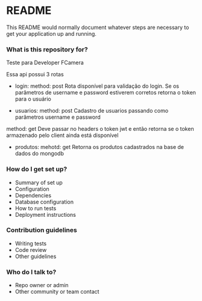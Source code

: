 # README #

This README would normally document whatever steps are necessary to get your application up and running.

### What is this repository for? ###

Teste para Developer FCamera

Essa api possui 3 rotas

- login:
method: post
Rota disponível para validação do login. 
Se os parâmetros de username e password estiverem corretos retorna o token para o usuário

- usuarios:
method: post
Cadastro de usuarios passando como parâmetros username e password

method: get
Deve passar no headers o token jwt e então retorna se o token armazenado pelo client ainda está disponível

- produtos:
mehotd: get
Retorna os produtos cadastrados na base de dados do mongodb


### How do I get set up? ###

* Summary of set up
* Configuration
* Dependencies
* Database configuration
* How to run tests
* Deployment instructions

### Contribution guidelines ###

* Writing tests
* Code review
* Other guidelines

### Who do I talk to? ###

* Repo owner or admin
* Other community or team contact